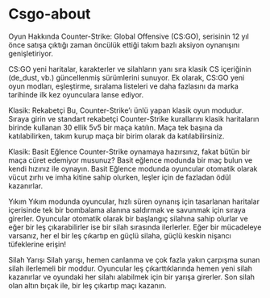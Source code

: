 # Csgo-about
Oyun Hakkında
Counter-Strike: Global Offensive (CS:GO), serisinin 12 yıl önce satışa çıktığı zaman öncülük ettiği takım bazlı aksiyon oynanışını genişletiriyor.

CS:GO yeni haritalar, karakterler ve silahların yanı sıra klasik CS içeriğinin (de_dust, vb.) güncellenmiş sürümlerini sunuyor. Ek olarak, CS:GO yeni oyun modları, eşleştirme, sıralama listeleri ve daha fazlasını da marka tarihinde ilk kez oyunculara lanse ediyor.

Klasik: Rekabetçi
Bu, Counter-Strike’ı ünlü yapan klasik oyun modudur. Sıraya girin ve standart rekabetçi Counter-Strike kurallarını klasik haritaların birinde kullanan 30 ellik 5v5 bir maça katılın. Maça tek başına da katılabilirken, takım kurup maça bir birim olarak da katılabilirsiniz.

Klasik: Basit Eğlence
Counter-Strike oynamaya hazırsınız, fakat bütün bir maça cüret edemiyor musunuz? Basit eğlence modunda bir maç bulun ve kendi hızınız ile oynayın. Basit Eğlence modunda oyuncular otomatik olarak vücut zırhı ve imha kitine sahip olurken, leşler için de fazladan ödül kazanırlar.



Yıkım
Yıkım modunda oyuncular, hızlı süren oynanış için tasarlanan haritalar içerisinde tek bir bombalama alanına saldırmak ve savunmak için sıraya girerler. Oyuncular otomatik olarak bir başlangıç silahına sahip olurlar ve eğer bir leş çıkarabilirler ise bir silah sırasında ilerlerler. Eğer bir mücadeleye varsanız, her el bir leş çıkartıp en güçlü silaha, güçlü keskin nişancı tüfeklerine erişin!



Silah Yarışı
Silah yarışı, hemen canlanma ve çok fazla yakın çarpışma sunan silah ilerlemeli bir moddur. Oyuncular leş çıkarttıklarında hemen yeni silah kazanırlar ve oyundaki her silahı alabilmek için bir yarışa girerler. Son silah olan altın bıçak ile, bir leş çıkartıp maçı kazanın.
